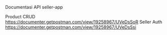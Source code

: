 Documentasi API seller-app

Product CRUD
https://documenter.getpostman.com/view/19258967/UVeDsSoR
Seller Auth
https://documenter.getpostman.com/view/19258967/UVeDsSsi
